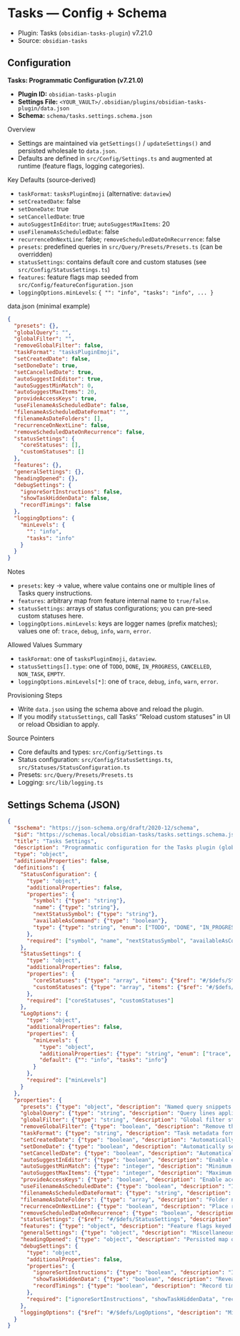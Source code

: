 # Tasks — Config + Schema

- Plugin: Tasks (`obsidian-tasks-plugin`) v7.21.0
- Source: `obsidian-tasks`

## Configuration

**Tasks: Programmatic Configuration (v7.21.0)**

- **Plugin ID:** `obsidian-tasks-plugin`
- **Settings File:** `<YOUR_VAULT>/.obsidian/plugins/obsidian-tasks-plugin/data.json`
- **Schema:** `schema/tasks.settings.schema.json`

Overview
- Settings are maintained via `getSettings()` / `updateSettings()` and persisted wholesale to `data.json`.
- Defaults are defined in `src/Config/Settings.ts` and augmented at runtime (feature flags, logging categories).

Key Defaults (source‑derived)
- `taskFormat`: `tasksPluginEmoji` (alternative: `dataview`)
- `setCreatedDate`: false
- `setDoneDate`: true
- `setCancelledDate`: true
- `autoSuggestInEditor`: true; `autoSuggestMaxItems`: 20
- `useFilenameAsScheduledDate`: false
- `recurrenceOnNextLine`: false; `removeScheduledDateOnRecurrence`: false
- `presets`: predefined queries in `src/Query/Presets/Presets.ts` (can be overridden)
- `statusSettings`: contains default core and custom statuses (see `src/Config/StatusSettings.ts`)
- `features`: feature flags map seeded from `src/Config/featureConfiguration.json`
- `loggingOptions.minLevels`: `{ "": "info", "tasks": "info", ... }`

data.json (minimal example)
```json
{
  "presets": {},
  "globalQuery": "",
  "globalFilter": "",
  "removeGlobalFilter": false,
  "taskFormat": "tasksPluginEmoji",
  "setCreatedDate": false,
  "setDoneDate": true,
  "setCancelledDate": true,
  "autoSuggestInEditor": true,
  "autoSuggestMinMatch": 0,
  "autoSuggestMaxItems": 20,
  "provideAccessKeys": true,
  "useFilenameAsScheduledDate": false,
  "filenameAsScheduledDateFormat": "",
  "filenameAsDateFolders": [],
  "recurrenceOnNextLine": false,
  "removeScheduledDateOnRecurrence": false,
  "statusSettings": {
    "coreStatuses": [],
    "customStatuses": []
  },
  "features": {},
  "generalSettings": {},
  "headingOpened": {},
  "debugSettings": {
    "ignoreSortInstructions": false,
    "showTaskHiddenData": false,
    "recordTimings": false
  },
  "loggingOptions": {
    "minLevels": {
      "": "info",
      "tasks": "info"
    }
  }
}
```

Notes
- `presets`: key → value, where value contains one or multiple lines of Tasks query instructions.
- `features`: arbitrary map from feature internal name to `true/false`.
- `statusSettings`: arrays of status configurations; you can pre‑seed custom statuses here.
- `loggingOptions.minLevels`: keys are logger names (prefix matches); values one of: `trace`, `debug`, `info`, `warn`, `error`.

Allowed Values Summary
- `taskFormat`: one of `tasksPluginEmoji`, `dataview`.
- `statusSettings[].type`: one of `TODO`, `DONE`, `IN_PROGRESS`, `CANCELLED`, `NON_TASK`, `EMPTY`.
- `loggingOptions.minLevels[*]`: one of `trace`, `debug`, `info`, `warn`, `error`.

Provisioning Steps
- Write `data.json` using the schema above and reload the plugin.
- If you modify `statusSettings`, call Tasks’ “Reload custom statuses” in UI or reload Obsidian to apply.

Source Pointers
- Core defaults and types: `src/Config/Settings.ts`
- Status configuration: `src/Config/StatusSettings.ts`, `src/Statuses/StatusConfiguration.ts`
- Presets: `src/Query/Presets/Presets.ts`
- Logging: `src/lib/logging.ts`

## Settings Schema (JSON)

```json
{
  "$schema": "https://json-schema.org/draft/2020-12/schema",
  "$id": "https://schemas.local/obsidian-tasks/tasks.settings.schema.json",
  "title": "Tasks Settings",
  "description": "Programmatic configuration for the Tasks plugin (global data.json). Based on src/Config/Settings.ts and related types.",
  "type": "object",
  "additionalProperties": false,
  "definitions": {
    "StatusConfiguration": {
      "type": "object",
      "additionalProperties": false,
      "properties": {
        "symbol": {"type": "string"},
        "name": {"type": "string"},
        "nextStatusSymbol": {"type": "string"},
        "availableAsCommand": {"type": "boolean"},
        "type": {"type": "string", "enum": ["TODO", "DONE", "IN_PROGRESS", "CANCELLED", "NON_TASK", "EMPTY"]}
      },
      "required": ["symbol", "name", "nextStatusSymbol", "availableAsCommand", "type"]
    },
    "StatusSettings": {
      "type": "object",
      "additionalProperties": false,
      "properties": {
        "coreStatuses": {"type": "array", "items": {"$ref": "#/$defs/StatusConfiguration"}},
        "customStatuses": {"type": "array", "items": {"$ref": "#/$defs/StatusConfiguration"}}
      },
      "required": ["coreStatuses", "customStatuses"]
    },
    "LogOptions": {
      "type": "object",
      "additionalProperties": false,
      "properties": {
        "minLevels": {
          "type": "object",
          "additionalProperties": {"type": "string", "enum": ["trace", "debug", "info", "warn", "error"]},
          "default": {"": "info", "tasks": "info"}
        }
      },
      "required": ["minLevels"]
    }
  },
  "properties": {
    "presets": {"type": "object", "description": "Named query snippets: key → Tasks query string.", "additionalProperties": {"type": "string"}, "default": {}},
    "globalQuery": {"type": "string", "description": "Query lines applied globally to all Tasks views.", "default": ""},
    "globalFilter": {"type": "string", "description": "Global filter string/tag to include or exclude tasks.", "default": ""},
    "removeGlobalFilter": {"type": "boolean", "description": "Remove the global filter text from rendered task lines.", "default": false},
    "taskFormat": {"type": "string", "description": "Task metadata format used for status/date annotations.", "enum": ["tasksPluginEmoji", "dataview"], "default": "tasksPluginEmoji"},
    "setCreatedDate": {"type": "boolean", "description": "Automatically set the created date on new tasks.", "default": false},
    "setDoneDate": {"type": "boolean", "description": "Automatically set the done date when a task is completed.", "default": true},
    "setCancelledDate": {"type": "boolean", "description": "Automatically set the cancelled date when a task is cancelled.", "default": true},
    "autoSuggestInEditor": {"type": "boolean", "description": "Enable editor auto-suggest for Tasks queries and metadata.", "default": true},
    "autoSuggestMinMatch": {"type": "integer", "description": "Minimum characters before showing auto-suggest.", "minimum": 0, "default": 0},
    "autoSuggestMaxItems": {"type": "integer", "description": "Maximum number of auto-suggest items to display.", "minimum": 1, "default": 20},
    "provideAccessKeys": {"type": "boolean", "description": "Enable access keys for interactive task views in the UI.", "default": true},
    "useFilenameAsScheduledDate": {"type": "boolean", "description": "Infer scheduled date from filename using the configured format.", "default": false},
    "filenameAsScheduledDateFormat": {"type": "string", "description": "Date format string used to parse a scheduled date from the filename.", "default": ""},
    "filenameAsDateFolders": {"type": "array", "description": "Folder names to treat as date components when parsing from path.", "items": {"type": "string"}, "default": []},
    "recurrenceOnNextLine": {"type": "boolean", "description": "Place recurrence rule on the line after the task.", "default": false},
    "removeScheduledDateOnRecurrence": {"type": "boolean", "description": "Remove scheduled date when creating the next recurring instance.", "default": false},
    "statusSettings": {"$ref": "#/$defs/StatusSettings", "description": "Core and custom status definitions available to tasks."},
    "features": {"type": "object", "description": "Feature flags keyed by internal feature name.", "additionalProperties": {"type": "boolean"}, "default": {}},
    "generalSettings": {"type": "object", "description": "Miscellaneous plugin options not covered elsewhere.", "additionalProperties": {"type": ["string", "boolean"]}, "default": {}},
    "headingOpened": {"type": "object", "description": "Persisted map of heading collapse states.", "additionalProperties": {"type": "boolean"}, "default": {}},
    "debugSettings": {
      "type": "object",
      "additionalProperties": false,
      "properties": {
        "ignoreSortInstructions": {"type": "boolean", "description": "Ignore sort instructions when rendering views (debug).", "default": false},
        "showTaskHiddenData": {"type": "boolean", "description": "Reveal hidden task metadata in rendered views (debug).", "default": false},
        "recordTimings": {"type": "boolean", "description": "Record timing metrics for internal operations (debug).", "default": false}
      },
      "required": ["ignoreSortInstructions", "showTaskHiddenData", "recordTimings"]
    },
    "loggingOptions": {"$ref": "#/$defs/LogOptions", "description": "Minimum log levels per logger name prefix."}
  }
}
```
